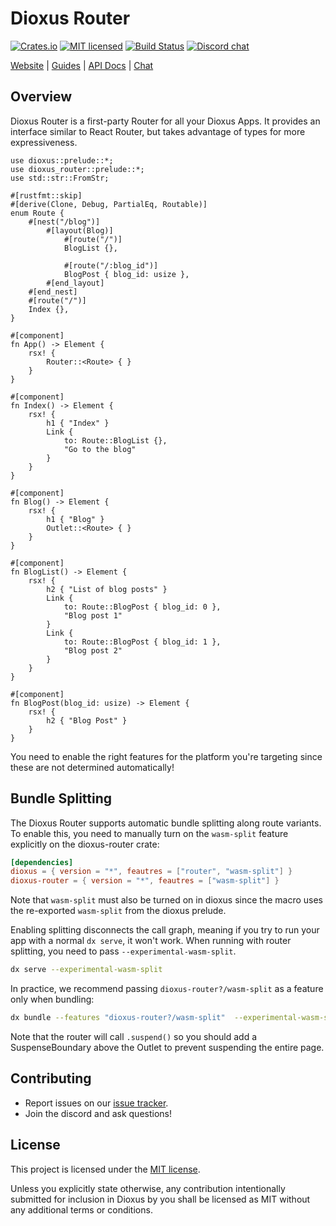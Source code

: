 # Dioxus Router

[![Crates.io][crates-badge]][crates-url]
[![MIT licensed][mit-badge]][mit-url]
[![Build Status][actions-badge]][actions-url]
[![Discord chat][discord-badge]][discord-url]

[crates-badge]: https://img.shields.io/crates/v/dioxus-router.svg
[crates-url]: https://crates.io/crates/dioxus-router
[mit-badge]: https://img.shields.io/badge/license-MIT-blue.svg
[mit-url]: https://github.com/dioxuslabs/dioxus/blob/main/LICENSE-MIT
[actions-badge]: https://github.com/dioxuslabs/dioxus/actions/workflows/main.yml/badge.svg
[actions-url]: https://github.com/dioxuslabs/dioxus/actions?query=workflow%3ACI+branch%3Amaster
[discord-badge]: https://img.shields.io/discord/899851952891002890.svg?logo=discord&style=flat-square
[discord-url]: https://discord.gg/XgGxMSkvUM

[Website](https://dioxuslabs.com) |
[Guides](https://dioxuslabs.com/learn/0.6/router/) |
[API Docs](https://docs.rs/dioxus-router/latest/dioxus_router) |
[Chat](https://discord.gg/XgGxMSkvUM)

## Overview

Dioxus Router is a first-party Router for all your Dioxus Apps. It provides an
interface similar to React Router, but takes advantage of types for more
expressiveness.

```rust, no_run
use dioxus::prelude::*;
use dioxus_router::prelude::*;
use std::str::FromStr;

#[rustfmt::skip]
#[derive(Clone, Debug, PartialEq, Routable)]
enum Route {
    #[nest("/blog")]
        #[layout(Blog)]
            #[route("/")]
            BlogList {},

            #[route("/:blog_id")]
            BlogPost { blog_id: usize },
        #[end_layout]
    #[end_nest]
    #[route("/")]
    Index {},
}

#[component]
fn App() -> Element {
    rsx! {
        Router::<Route> { }
    }
}

#[component]
fn Index() -> Element {
    rsx! {
        h1 { "Index" }
        Link {
            to: Route::BlogList {},
            "Go to the blog"
        }
    }
}

#[component]
fn Blog() -> Element {
    rsx! {
        h1 { "Blog" }
        Outlet::<Route> { }
    }
}

#[component]
fn BlogList() -> Element {
    rsx! {
        h2 { "List of blog posts" }
        Link {
            to: Route::BlogPost { blog_id: 0 },
            "Blog post 1"
        }
        Link {
            to: Route::BlogPost { blog_id: 1 },
            "Blog post 2"
        }
    }
}

#[component]
fn BlogPost(blog_id: usize) -> Element {
    rsx! {
        h2 { "Blog Post" }
    }
}
```

You need to enable the right features for the platform you're targeting since these are not determined automatically!

## Bundle Splitting

The Dioxus Router supports automatic bundle splitting along route variants. To enable this, you need to manually turn on the `wasm-split` feature explicitly on the dioxus-router crate:

```toml
[dependencies]
dioxus = { version = "*", feautres = ["router", "wasm-split"] }
dioxus-router = { version = "*", feautres = ["wasm-split"] }
```

Note that `wasm-split` must also be turned on in dioxus since the macro uses the re-exported `wasm-split` from the dioxus prelude.

Enabling splitting disconnects the call graph, meaning if you try to run your app with a normal `dx serve`, it won't work. When running with router splitting, you need to pass `--experimental-wasm-split`.

```sh
dx serve --experimental-wasm-split
```

In practice, we recommend passing `dioxus-router?/wasm-split` as a feature only when bundling:

```sh
dx bundle --features "dioxus-router?/wasm-split"  --experimental-wasm-split
```

Note that the router will call `.suspend()` so you should add a SuspenseBoundary above the Outlet to prevent suspending the entire page.

## Contributing

- Report issues on our [issue tracker](https://github.com/dioxuslabs/dioxus/issues).
- Join the discord and ask questions!

## License

This project is licensed under the [MIT license].

[mit license]: https://github.com/dioxuslabs/dioxus/blob/main/LICENSE-MIT

Unless you explicitly state otherwise, any contribution intentionally submitted
for inclusion in Dioxus by you shall be licensed as MIT without any additional
terms or conditions.
